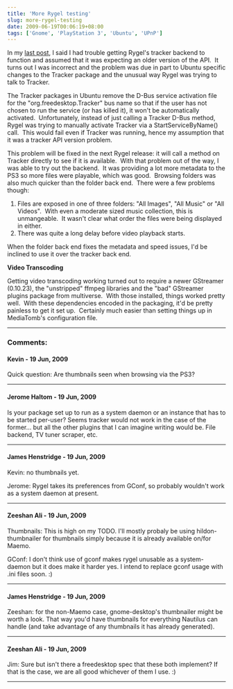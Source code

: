 ```yaml
---
title: 'More Rygel testing'
slug: more-rygel-testing
date: 2009-06-19T00:06:19+08:00
tags: ['Gnome', 'PlayStation 3', 'Ubuntu', 'UPnP']
---
```


In my [last post](ubuntu-packages-for-rygel.md "Ubuntu packages for
Rygel"), I said I had trouble getting Rygel\'s tracker backend to
function and assumed that it was expecting an older version of the
API.  It turns out I was incorrect and the problem was due in part to
Ubuntu specific changes to the Tracker package and the unusual way
Rygel was trying to talk to Tracker.

The Tracker packages in Ubuntu remove the D-Bus service activation file
for the \"org.freedesktop.Tracker\" bus name so that if the user has not
chosen to run the service (or has killed it), it won\'t be automatically
activated.  Unfortunately, instead of just calling a Tracker D-Bus
method, Rygel was trying to manually activate Tracker via a
StartServiceByName() call.  This would fail even if Tracker was running,
hence my assumption that it was a tracker API version problem.

This problem will be fixed in the next Rygel release: it will call a
method on Tracker directly to see if it is available.  With that problem
out of the way, I was able to try out the backend.  It was providing a
lot more metadata to the PS3 so more files were playable, which was
good.  Browsing folders was also much quicker than the folder back end. 
There were a few problems though:

1.  Files are exposed in one of three folders: \"All Images\", \"All
    Music\" or \"All Videos\".  With even a moderate sized music
    collection, this is unmangeable.  It wasn\'t clear what order the
    files were being displayed in either.
2.  There was quite a long delay before video playback starts.

When the folder back end fixes the metadata and speed issues, I\'d be
inclined to use it over the tracker back end.

**Video Transcoding**

Getting video transcoding working turned out to require a newer
GStreamer (0.10.23), the \"unstripped\" ffmpeg libraries and the \"bad\"
GStreamer plugins package from multiverse.  With those installed, things
worked pretty well.  With these dependencies encoded in the packaging,
it\'d be pretty painless to get it set up.  Certainly much easier than
setting things up in MediaTomb\'s configuration file.

---
### Comments:
#### Kevin - <time datetime="2009-06-19 00:41:51">19 Jun, 2009</time>

Quick question: Are thumbnails seen when browsing via the PS3?

---
#### Jerome Haltom - <time datetime="2009-06-19 01:13:35">19 Jun, 2009</time>

Is your package set up to run as a system daemon or an instance that has
to be started per-user? Seems tracker would not work in the case of the
former\... but all the other plugins that I can imagine writing would
be. File backend, TV tuner scraper, etc.

---
#### James Henstridge - <time datetime="2009-06-19 09:47:07">19 Jun, 2009</time>

Kevin: no thumbnails yet.

Jerome: Rygel takes its preferences from GConf, so probably wouldn\'t
work as a system daemon at present.

---
#### Zeeshan Ali - <time datetime="2009-06-19 21:50:54">19 Jun, 2009</time>

Thumbnails: This is high on my TODO. I\'ll mostly probaly be using
hildon-thumbnailer for thumbnails simply because it is already available
on/for Maemo.

GConf: I don\'t think use of gconf makes rygel unusable as a
system-daemon but it does make it harder yes. I intend to replace gconf
usage with .ini files soon. :)

---
#### James Henstridge - <time datetime="2009-06-19 22:18:30">19 Jun, 2009</time>

Zeeshan: for the non-Maemo case, gnome-desktop\'s thumbnailer might be
worth a look. That way you\'d have thumbnails for everything Nautilus
can handle (and take advantage of any thumbnails it has already
generated).

---
#### Zeeshan Ali - <time datetime="2009-06-19 23:35:13">19 Jun, 2009</time>

Jim: Sure but isn\'t there a freedesktop spec that these both implement?
If that is the case, we are all good whichever of them I use. :)

---
